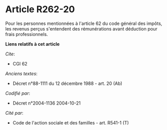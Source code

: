 # Article R262-20

Pour les personnes mentionnées à l'article 62 du code général des impôts, les revenus perçus s'entendent des rémunérations
avant déduction pour frais professionnels.

**Liens relatifs à cet article**

_Cite_:

  - CGI 62

_Anciens textes_:

  - Décret n°88-1111 du 12 décembre 1988 - art. 20 (Ab)

_Codifié par_:

  - Décret n°2004-1136 2004-10-21

_Cité par_:

  - Code de l'action sociale et des familles - art. R541-1 (T)

